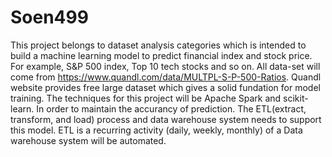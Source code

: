 # Soen499

This project belongs to dataset analysis categories which is intended to build a machine learning model to predict financial index and stock price. For example, S&P 500 index, Top 10 tech stocks and so on. All data-set will come from https://www.quandl.com/data/MULTPL-S-P-500-Ratios. Quandl website provides free large dataset which gives a solid fundation for model training. The techniques for this project will be Apache Spark and scikit-learn. In order to maintain the accurancy of prediction. The ETL(extract, transform, and load) process and data warehouse system needs to support this model. ETL is a recurring activity (daily, weekly, monthly) of a Data warehouse system will be automated.
